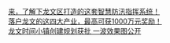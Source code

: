   
[来，了解下龙文区打造的这套智慧防汛指挥系统！](http://www.dianyue.me/archives/476/y0ut3jnwz78ahg6w/)  
[落户龙文的这四大产业，最高可获1000万元奖励！](http://www.dianyue.me/archives/425/f69qyjcchn5pkf9b/)  
[龙文时间小镇创建规划获批 一波效果图公开](http://www.dianyue.me/archives/814/moj8vk14jbho8xoa/)